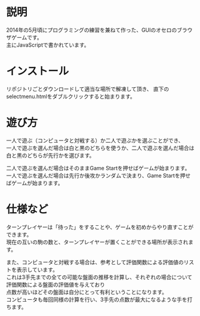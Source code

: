 # 説明
2014年の5月頃にプログラミングの練習を兼ねて作った、GUIのオセロのブラウザゲームです。  
主にJavaScriptで書かれています。

# インストール
リポジトリごとダウンロードして適当な場所で解凍して頂き、
直下のselectmenu.htmlをダブルクリックすると始まります。

# 遊び方
一人で遊ぶ（コンピュータと対戦する）か二人で遊ぶかを選ぶことができ、  
一人で遊ぶを選んだ場合は白と黒のどちらを使うか、二人で遊ぶを選んだ場合は白と黒のどちらが先行かを選びます。    

二人で遊ぶを選んだ場合はそのままGame Startを押せばゲームが始まります。  
一人で遊ぶを選んだ場合は先行か後攻かランダムで決まり、Game Startを押せばゲームが始まります。

# 仕様など
ターンプレイヤーは「待った」をすることや、ゲームを初めからやり直すことができます。  
現在の互いの駒の数と、ターンプレイヤーが置くことができる場所が表示されます。    

また、コンピュータと対戦する場合は、参考として評価関数による評価値のリストを表示しています。  
これは3手先までの全ての可能な盤面の推移を計算し、それぞれの場合について評価関数による盤面の評価値を与えており  
点数が高いほどその盤面は自分にとって有利ということになります。  
コンピュータも毎回同様の計算を行い、3手先の点数が最大になるような手を打ちます。
